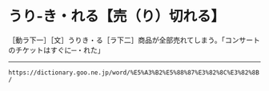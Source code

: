 # うり‐き・れる【売（り）切れる】

［動ラ下一］［文］うりき・る［ラ下二］商品が全部売れてしまう。「コンサートのチケットはすぐに─・れた」

---
`https://dictionary.goo.ne.jp/word/%E5%A3%B2%E5%88%87%E3%82%8C%E3%82%8B/`